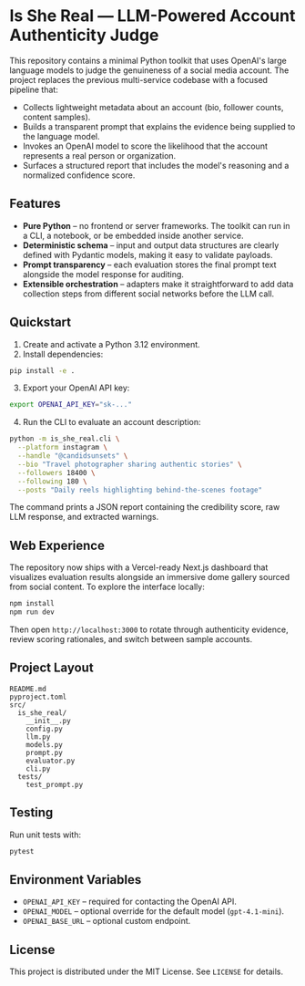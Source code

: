 # Is She Real — LLM-Powered Account Authenticity Judge

This repository contains a minimal Python toolkit that uses OpenAI's large language models to judge the genuineness of a social media account. The project replaces the previous multi-service codebase with a focused pipeline that:

* Collects lightweight metadata about an account (bio, follower counts, content samples).
* Builds a transparent prompt that explains the evidence being supplied to the language model.
* Invokes an OpenAI model to score the likelihood that the account represents a real person or organization.
* Surfaces a structured report that includes the model's reasoning and a normalized confidence score.

## Features

* **Pure Python** – no frontend or server frameworks. The toolkit can run in a CLI, a notebook, or be embedded inside another service.
* **Deterministic schema** – input and output data structures are clearly defined with Pydantic models, making it easy to validate payloads.
* **Prompt transparency** – each evaluation stores the final prompt text alongside the model response for auditing.
* **Extensible orchestration** – adapters make it straightforward to add data collection steps from different social networks before the LLM call.

## Quickstart

1. Create and activate a Python 3.12 environment.
2. Install dependencies:

```bash
pip install -e .
```

3. Export your OpenAI API key:

```bash
export OPENAI_API_KEY="sk-..."
```

4. Run the CLI to evaluate an account description:

```bash
python -m is_she_real.cli \
  --platform instagram \
  --handle "@candidsunsets" \
  --bio "Travel photographer sharing authentic stories" \
  --followers 18400 \
  --following 180 \
  --posts "Daily reels highlighting behind-the-scenes footage"
```

The command prints a JSON report containing the credibility score, raw LLM response, and extracted warnings.

## Web Experience

The repository now ships with a Vercel-ready Next.js dashboard that visualizes evaluation results alongside an immersive dome
gallery sourced from social content. To explore the interface locally:

```bash
npm install
npm run dev
```

Then open `http://localhost:3000` to rotate through authenticity evidence, review scoring rationales, and switch between sample
accounts.

## Project Layout

```
README.md
pyproject.toml
src/
  is_she_real/
    __init__.py
    config.py
    llm.py
    models.py
    prompt.py
    evaluator.py
    cli.py
  tests/
    test_prompt.py
```

## Testing

Run unit tests with:

```bash
pytest
```

## Environment Variables

* `OPENAI_API_KEY` – required for contacting the OpenAI API.
* `OPENAI_MODEL` – optional override for the default model (`gpt-4.1-mini`).
* `OPENAI_BASE_URL` – optional custom endpoint.

## License

This project is distributed under the MIT License. See `LICENSE` for details.
